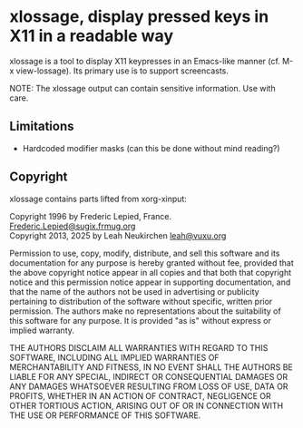 # xlossage, display pressed keys in X11 in a readable way

xlossage is a tool to display X11 keypresses in an Emacs-like manner
(cf. M-x view-lossage).  Its primary use is to support screencasts.

NOTE: The xlossage output can contain sensitive information.  Use with care.

## Limitations

* Hardcoded modifier masks (can this be done without mind reading?)

## Copyright

xlossage contains parts lifted from xorg-xinput:

Copyright 1996 by Frederic Lepied, France. <Frederic.Lepied@sugix.frmug.org>  
Copyright 2013, 2025 by Leah Neukirchen <leah@vuxu.org>  

Permission to use, copy, modify, distribute, and sell this software and its
documentation for any purpose is  hereby granted without fee, provided that
the  above copyright   notice appear  in   all  copies and  that both  that
copyright  notice   and   this  permission   notice  appear  in  supporting
documentation, and that   the  name of  the authors  not  be  used  in
advertising or publicity pertaining to distribution of the software without
specific,  written      prior  permission.     The authors  make  no
representations about the suitability of this software for any purpose.  It
is provided "as is" without express or implied warranty.

THE AUTHORS DISCLAIM ALL   WARRANTIES WITH REGARD  TO  THIS SOFTWARE,
INCLUDING ALL IMPLIED   WARRANTIES OF MERCHANTABILITY  AND   FITNESS, IN NO
EVENT  SHALL THE AUTHORS  BE   LIABLE   FOR ANY  SPECIAL, INDIRECT   OR
CONSEQUENTIAL DAMAGES OR ANY DAMAGES WHATSOEVER RESULTING FROM LOSS OF USE,
DATA  OR PROFITS, WHETHER  IN  AN ACTION OF  CONTRACT,  NEGLIGENCE OR OTHER
TORTIOUS  ACTION, ARISING    OUT OF OR   IN  CONNECTION  WITH THE USE    OR
PERFORMANCE OF THIS SOFTWARE.
